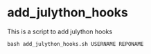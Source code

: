 add_julython_hooks
==================

This is a script to add julython hooks


`bash add_julython_hooks.sh USERNAME REPONAME`

